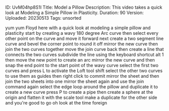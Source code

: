 ID: UvM04hp8S1I
Title: Model a Pillow
Description: This video takes a quick look at Modeling a Simple Pillow in Plasticity.
Duration: 90
Version: 
Uploaded: 20230513
Tags: unsorted

yum yum
Floyd here with a quick look at modeling
a simple pillow and plasticity start by
creating a wavy 180 degree Arc curve
then select every other point on the
curve and move it forward
next create a two segment line curve and
bevel the corner point to round it off
mirror the new curve then join the two
curves together
move the join curve back
then create a line that connects the two
curves subdivide the line using the
keyboard shortcut alt 1 then move the
new point to create an arc mirror the
new curve and then snap the end point to
the start point of the wavy curve select
the first two curves and press L to
activate the Loft tool
shift select the other two curves to use
them as guides then right click to
commit
mirror the sheet and then join the two
sheets into one
mirror the sheet again and use the join
command again
select the edge loop around the pillow
and duplicate it to create a new curve
press P to create a pipe
then create a sphere at the origin and
flatten it with the scale tool
make a duplicate for the other side and
you're good to go
oh look at the time
foreign
